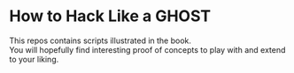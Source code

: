 # How to Hack Like a GHOST
This repos contains scripts illustrated in the book.  
You will hopefully find interesting proof of concepts to play with and extend to your liking.
